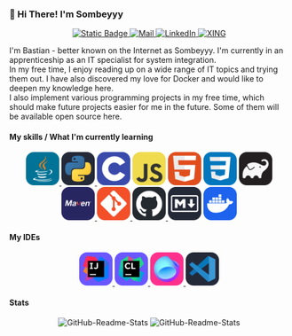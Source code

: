 ### 👋 Hi There! I'm Sombeyyy

<p align="center">
    <a href="https://discord.com/users/621397023618236425" target="_blank">
        <img alt="Static Badge" src="https://img.shields.io/badge/Discord-5865F2?style=for-the-badge&logo=discord&logoColor=white"/>
    </a>
    <a href="mailto://contact@sombeyyy.de" target="_blank">
        <img alt="Mail" src="https://img.shields.io/badge/Mail-147ee1?style=for-the-badge&logo=gmail&logoColor=white"/>
    </a>
    <a href="https://www.linkedin.com/in/bastian-dieregsweiler-33905825b/" target="_blank">
        <img alt="LinkedIn" src="https://img.shields.io/badge/LinkedIn-0077B5?style=for-the-badge&logo=linkedin&logoColor=white"/>
    </a>
    <a href="https://www.xing.com/profile/Bastian_Dieregsweiler/" target="_blank">
        <img alt="XING" src="https://img.shields.io/badge/xing-045d63?style=for-the-badge&logo=xing&logoColor=white"/>
    </a>
</p>

<p>
    I'm Bastian - better known on the Internet as Sombeyyy. I'm currently in an apprenticeship as an IT specialist for system integration. <br>
    In my free time, I enjoy reading up on a wide range of IT topics and trying them out. I have also discovered my love for
    Docker and would like to deepen my knowledge here. <br>
    I also implement various programming projects in my free time, which should make future projects easier for me in the future.
    Some of them will be available open source here.
</p>

#### My skills / What I'm currently learning

<p align="center">
    <a href="https://www.java.com/" target="_blank">
        <img alt="Java" src="./assets/icon-java.svg" height="60" width="60">
    </a>
    <a href="https://www.python.org/" target="_blank">
        <img alt="Python" src="./assets/icon-python-dark.svg" height="60" width="60">
    </a>
    <img alt="C Programming Language" src="./assets/icon-c.svg" height="60" width="60">
    <img alt="JavaScript" src="./assets/icon-javascript.svg" height="60" width="60">
    <img alt="HTML" src="./assets/icon-html.svg" height="60" width="60">
    <img alt="CSS" src="./assets/icon-css.svg" height="60" width="60">
    <a href="https://gradle.org/" target="_blank">
        <img alt="Gradle" src="./assets/icon-gradle-dark.svg" height="60" width="60">
    </a>
    <a href="https://maven.apache.org/" target="_blank">
        <img alt="Maven" src="./assets/icon-maven.svg" height="60" width="60">
    </a>
    <a href="https://git-scm.com/" target="_blank">
        <img alt="Git" src="./assets/icon-git.svg" height="60" width="60">
    </a>
    <a href="https://github.com/" target="_blank">
        <img alt="GitHub" src="./assets/icon-github-dark.svg" height="60" width="60">
    </a>
    <img alt="Markdown" src="./assets/icon-makrdown-dark.svg" height="60" width="60">
    <a href="https://www.docker.com/" target="_blank">
        <img alt="Docker" src="./assets/icon-docker.svg" height="60" width="60">
    </a>
</p>

#### My IDEs

<p align="center">
    <a href="https://www.jetbrains.com/idea/" target="_blank">
        <img alt="IntelliJ" src="./assets/icon-intellij.svg" height="60" width="60">
    </a>
    <a href="https://www.jetbrains.com/clion/" target="_blank">
        <img alt="CLion" src="./assets/icon-clion.svg" height="60" width="60">
    </a>
    <a href="https://www.jetbrains.com/fleet/" target="_blank">
        <img alt="Fleet" src="./assets/icon-fleet.svg" height="60" width="60">
    </a>
    <a href="https://code.visualstudio.com/" target="_blank">
        <img alt="VSCode" src="./assets/icon-vscode-dark.svg" height="60" width="60">
    </a>
</p>

#### Stats

<p align="center">
    <img alt="GitHub-Readme-Stats" src="https://github-readme-stats.vercel.app/api?username=Sombeyyy&theme=radical&show_icons=true&hide_rank=true&custom_title=Sombeyyy's%20GitHub%20Stats" height="200"/>
    <img alt="GitHub-Readme-Stats" src="https://github-readme-stats.vercel.app/api/top-langs/?username=Sombeyyy&theme=radical&layout=compact&card_width=100&langs_count=8" height="200"/>
</p>